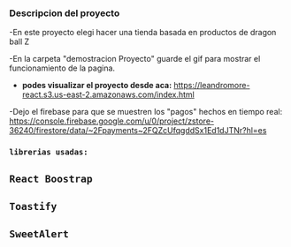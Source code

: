 

### Descripcion del proyecto

-En este proyecto elegi hacer una tienda basada en productos de dragon ball Z

-En la carpeta "demostracion Proyecto" guarde el gif para mostrar el funcionamiento de la pagina.

 - __podes visualizar el proyecto desde aca:__ https://leandromore-react.s3.us-east-2.amazonaws.com/index.html

-Dejo el firebase para que se muestren los "pagos" hechos en tiempo real: https://console.firebase.google.com/u/0/project/zstore-36240/firestore/data/~2Fpayments~2FQZcUfqgddSx1Ed1dJTNr?hl=es



### `librerias usadas:`

## `React Boostrap`
## `Toastify`
## `SweetAlert`

